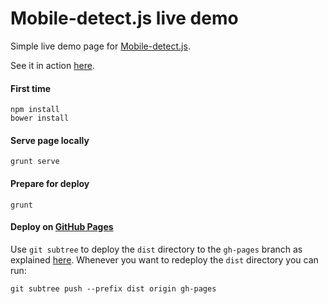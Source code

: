 # Mobile-detect.js live demo 

Simple live demo page for [Mobile-detect.js](http://hgoebl.github.io/mobile-detect.js/).

See it in action [here](http://zeno.github.io/mobile-detect-demo/).

#### First time

```
npm install
bower install
```


#### Serve page locally

```
grunt serve
```

#### Prepare for deploy

```
grunt
```

#### Deploy on [GitHub Pages](https://pages.github.com)

Use `git subtree` to deploy the `dist` directory to the `gh-pages` branch as explained [here](http://stephenplusplus.github.io/yeoman.io/deployment.html). Whenever you want to redeploy the `dist` directory you can run:

```
git subtree push --prefix dist origin gh-pages
```
